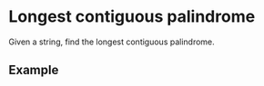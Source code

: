 # Longest contiguous palindrome
Given a string, find the longest contiguous palindrome.

## Example
